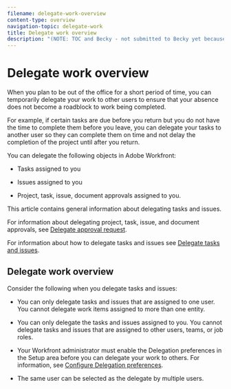 ```yaml
---
filename: delegate-work-overview
content-type: overview
navigation-topic: delegate-work
title: Delegate work overview
description: "(NOTE: TOC and Becky - not submitted to Becky yet because not sure if this will be the final place or title for this??)"
---
```


# Delegate work overview

<!--
<p data-mc-conditions="QuicksilverOrClassic.Draft mode">(NOTE:&nbsp;TOC and Becky - not submitted to Becky yet because not sure if this will be the final place or title for this??)</p>
-->

When you plan to be out of the office for a short period of time, you can temporarily delegate your work to other users to ensure that your absence does not become a roadblock to work being completed.

For example, if certain tasks are due before you return but you do not have the time to complete them before you leave, you can delegate your tasks to another user so they can complete them on time and not delay the completion of the project until after you return.

You can delegate the following objects in Adobe Workfront:

  <!--
  <li data-mc-conditions="QuicksilverOrClassic.Draft mode"> <p>Projects where you are designated as the Project Owner (not yet, not for the MVP)</p> </li>
  -->

* Tasks assigned to you
* Issues assigned to you

  <!--
  <li data-mc-conditions="QuicksilverOrClassic.Draft mode"> <p>Proof approvals assigned to you (NOTE:&nbsp;is this true?? does the new functionality include proof approvals??)</p> </li>
  -->

* Project, task, issue, document approvals assigned to you.

This article contains general information about delegating tasks and issues.

For information about delegating project, task, issue, and document approvals, see [Delegate approval request](../../review-and-approve-work/manage-approvals/delegate-approval-requests.md).

For information about how to delegate tasks and issues see [Delegate tasks and issues](../../manage-work/delegate-work/how-to-delegate-work.md).

## Delegate work overview

<!--
<p data-mc-conditions="QuicksilverOrClassic.Draft mode">(NOTE: ensure these are all true - some of these things were still being discusses when writing this article)</p>
-->

Consider the following when you delegate tasks and issues:

* You can only delegate tasks and issues that are assigned to one user. You cannot delegate work items assigned to more than one entity. 
* You can only delegate the tasks and issues assigned to you. You cannot delegate tasks and issues that are assigned to other users, teams, or job roles.
* Your Workfront administrator must enable the Delegation preferences in the Setup area before you can delegate your work to others.&nbsp;For information, see [Configure Delegation preferences](../../administration-and-setup/set-up-workfront/configure-system-defaults/configure-delegation-preferences.md). 

  <!--
  <MadCap:conditionalText data-mc-conditions="QuicksilverOrClassic.Draft mode">
  (NOTE: can the group admin do this too?)
  </MadCap:conditionalText>
  -->

* The same user can be selected as the delegate by multiple users. 

  <!--
  <MadCap:conditionalText data-mc-conditions="QuicksilverOrClassic.Draft mode">
  (NOTE: ensure this is correct)
  </MadCap:conditionalText>
  -->

